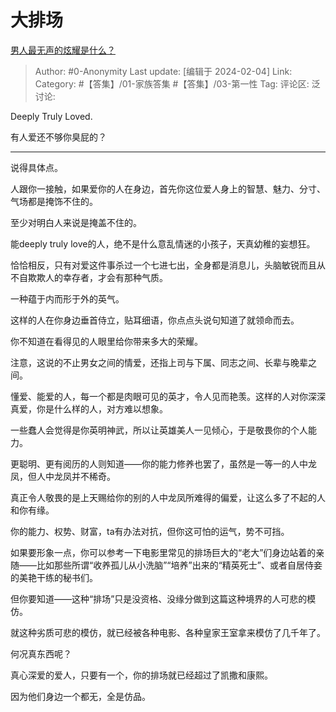 # 大排场
[男人最无声的炫耀是什么？](https://www.zhihu.com/question/632381563/answer/3386318919)

> Author: #0-Anonymity
> Last update: [编辑于 2024-02-04]
> Link:
> Category:  #【答集】/01-家族答集 #【答集】/03-第一性 
> Tag:
> 评论区:
> 泛讨论:

Deeply Truly Loved.

  

有人爱还不够你臭屁的？

---

说得具体点。

人跟你一接触，如果爱你的人在身边，首先你这位爱人身上的智慧、魅力、分寸、气场都是掩饰不住的。

至少对明白人来说是掩盖不住的。

能deeply truly love的人，绝不是什么意乱情迷的小孩子，天真幼稚的妄想狂。

恰恰相反，只有对爱这件事杀过一个七进七出，全身都是消息儿，头脑敏锐而且从不自欺欺人的幸存者，才会有那种气质。

一种蕴于内而形于外的英气。

这样的人在你身边垂首侍立，贴耳细语，你点点头说句知道了就领命而去。

你不知道在看得见的人眼里给你带来多大的荣耀。

注意，这说的不止男女之间的情爱，还指上司与下属、同志之间、长辈与晚辈之间。

懂爱、能爱的人，每一个都是肉眼可见的英才，令人见而艳羡。这样的人对你深深真爱，你是什么样的人，对方难以想象。

一些蠢人会觉得是你英明神武，所以让英雄美人一见倾心，于是敬畏你的个人能力。

更聪明、更有阅历的人则知道——你的能力修养也罢了，虽然是一等一的人中龙凤，但人中龙凤并不稀奇。

真正令人敬畏的是上天赐给你的别的人中龙凤所难得的偏爱，让这么多了不起的人和你有缘。

你的能力、权势、财富，ta有办法对抗，但你这可怕的运气，势不可挡。

  

如果要形象一点，你可以参考一下电影里常见的排场巨大的“老大”们身边站着的亲随——比如那些所谓“收养孤儿从小洗脑”“培养”出来的“精英死士”、或者自居侍妾的美艳干练的秘书们。

但你要知道——这种“排场”只是没资格、没缘分做到这篇这种境界的人可悲的模仿。

就这种劣质可悲的模仿，就已经被各种电影、各种皇家王室拿来模仿了几千年了。

何况真东西呢？

真心深爱的爱人，只要有一个，你的排场就已经超过了凯撒和康熙。

因为他们身边一个都无，全是仿品。
